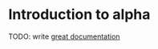 # Introduction to alpha

TODO: write [great documentation](http://jacobian.org/writing/great-documentation/what-to-write/)

